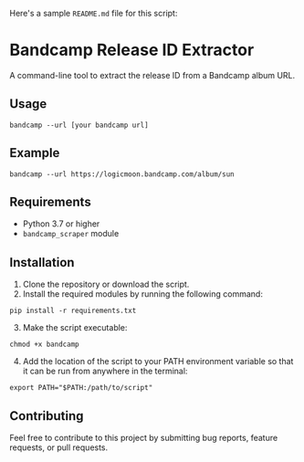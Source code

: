 Here's a sample `README.md` file for this script:

# Bandcamp Release ID Extractor

A command-line tool to extract the release ID from a Bandcamp album URL.

## Usage

```
bandcamp --url [your bandcamp url]
```

## Example

```
bandcamp --url https://logicmoon.bandcamp.com/album/sun
```

## Requirements

- Python 3.7 or higher
- `bandcamp_scraper` module

## Installation

1. Clone the repository or download the script.
2. Install the required modules by running the following command:

```
pip install -r requirements.txt
```

3. Make the script executable:

```
chmod +x bandcamp
```

4. Add the location of the script to your PATH environment variable so that it can be run from anywhere in the terminal:

```
export PATH="$PATH:/path/to/script"
```

## Contributing

Feel free to contribute to this project by submitting bug reports, feature requests, or pull requests.
